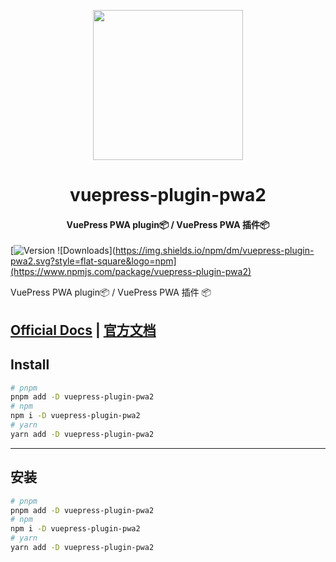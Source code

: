 <!-- markdownlint-disable -->
<p align="center">
  <img width="240" src="https://plugin-pwa2.vuejs.press/logo.svg" style="text-align: center;">
</p>
<h1 align="center">vuepress-plugin-pwa2</h1>
<h4 align="center">VuePress PWA plugin📦 / VuePress PWA 插件📦</h4>

[![Version](https://img.shields.io/npm/v/vuepress-plugin-pwa2.svg?style=flat-square&logo=npm) ![Downloads](https://img.shields.io/npm/dm/vuepress-plugin-pwa2.svg?style=flat-square&logo=npm](https://www.npmjs.com/package/vuepress-plugin-pwa2)

<!-- markdownlint-restore -->

VuePress PWA plugin📦 / VuePress PWA 插件 📦

## [Official Docs](https://plugin-pwa2.vuejs.press/) | [官方文档](https://plugin-pwa2.vuejs.press/zh/)

## Install

```bash
# pnpm
pnpm add -D vuepress-plugin-pwa2
# npm
npm i -D vuepress-plugin-pwa2
# yarn
yarn add -D vuepress-plugin-pwa2
```

---

## 安装

```bash
# pnpm
pnpm add -D vuepress-plugin-pwa2
# npm
npm i -D vuepress-plugin-pwa2
# yarn
yarn add -D vuepress-plugin-pwa2
```
